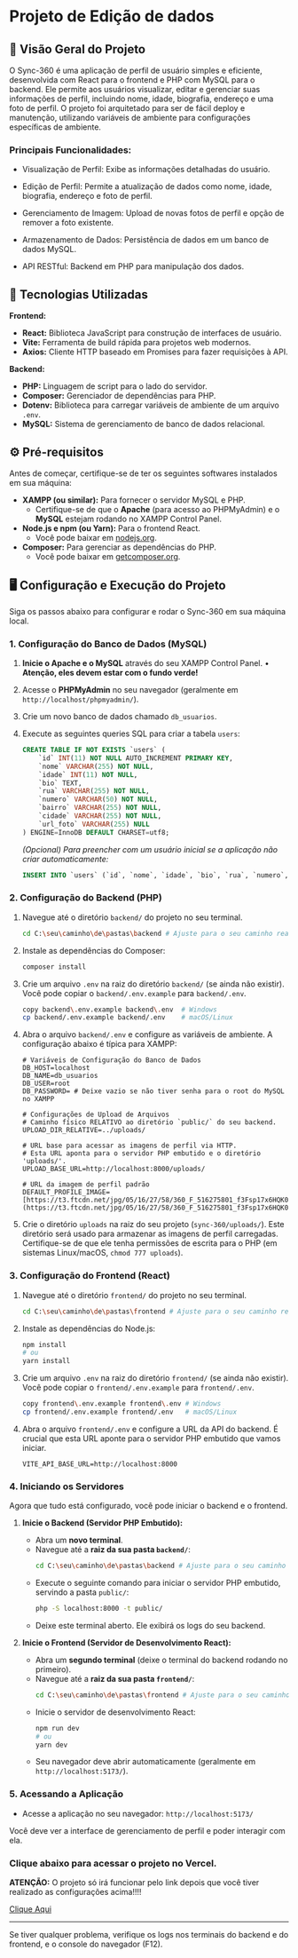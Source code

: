 
# Projeto de Edição de dados




## 📝 Visão Geral do Projeto

O Sync-360 é uma aplicação de perfil de usuário simples e eficiente, desenvolvida com React para o frontend e PHP com MySQL para o backend. Ele permite aos usuários visualizar, editar e gerenciar suas informações de perfil, incluindo nome, idade, biografia, endereço e uma foto de perfil. O projeto foi arquitetado para ser de fácil deploy e manutenção, utilizando variáveis de ambiente para configurações específicas de ambiente.

### Principais Funcionalidades:

* Visualização de Perfil: Exibe as informações detalhadas do usuário.

* Edição de Perfil: Permite a atualização de dados como nome, idade, biografia, endereço e foto de perfil.

* Gerenciamento de Imagem: Upload de novas fotos de perfil e opção de remover a foto existente.

* Armazenamento de Dados: Persistência de dados em um banco de dados MySQL.

* API RESTful: Backend em PHP para manipulação dos dados.
## 🚀 Tecnologias Utilizadas

**Frontend:**
* **React:** Biblioteca JavaScript para construção de interfaces de usuário.
* **Vite:** Ferramenta de build rápida para projetos web modernos.
* **Axios:** Cliente HTTP baseado em Promises para fazer requisições à API.

**Backend:**
* **PHP:** Linguagem de script para o lado do servidor.
* **Composer:** Gerenciador de dependências para PHP.
* **Dotenv:** Biblioteca para carregar variáveis de ambiente de um arquivo `.env`.
* **MySQL:** Sistema de gerenciamento de banco de dados relacional.
## ⚙️ Pré-requisitos

Antes de começar, certifique-se de ter os seguintes softwares instalados em sua máquina:

* **XAMPP (ou similar):** Para fornecer o servidor MySQL e PHP.
    * Certifique-se de que o **Apache** (para acesso ao PHPMyAdmin) e o **MySQL** estejam rodando no XAMPP Control Panel.
* **Node.js e npm (ou Yarn):** Para o frontend React.
    * Você pode baixar em [nodejs.org](https://nodejs.org/).
* **Composer:** Para gerenciar as dependências do PHP.
    * Você pode baixar em [getcomposer.org](https://getcomposer.org/download/).
## 🖥️ Configuração e Execução do Projeto

Siga os passos abaixo para configurar e rodar o Sync-360 em sua máquina local.

### 1. Configuração do Banco de Dados (MySQL)

1.  **Inicie o Apache e o MySQL** através do seu XAMPP Control Panel.
• **Atenção, eles devem estar com o fundo verde!**

2.  Acesse o **PHPMyAdmin** no seu navegador (geralmente em `http://localhost/phpmyadmin/`).
3.  Crie um novo banco de dados chamado `db_usuarios`.
4.  Execute as seguintes queries SQL para criar a tabela `users`:

    ```sql
    CREATE TABLE IF NOT EXISTS `users` (
        `id` INT(11) NOT NULL AUTO_INCREMENT PRIMARY KEY,
        `nome` VARCHAR(255) NOT NULL,
        `idade` INT(11) NOT NULL,
        `bio` TEXT,
        `rua` VARCHAR(255) NOT NULL,
        `numero` VARCHAR(50) NOT NULL,
        `bairro` VARCHAR(255) NOT NULL,
        `cidade` VARCHAR(255) NOT NULL,
        `url_foto` VARCHAR(255) NULL
    ) ENGINE=InnoDB DEFAULT CHARSET=utf8;
    ```
    *(Opcional) Para preencher com um usuário inicial se a aplicação não criar automaticamente:*
    ```sql
    INSERT INTO `users` (`id`, `nome`, `idade`, `bio`, `rua`, `numero`, `bairro`, `cidade`, `url_foto`) VALUES (1, 'Usuário Exemplo', 30, 'Esta é uma biografia de exemplo para testar o sistema.', 'Rua da Amostra', '100', 'Centro', 'Cidade Teste', NULL);
    ```

### 2. Configuração do Backend (PHP)

1.  Navegue até o diretório `backend/` do projeto no seu terminal.
    ```bash
    cd C:\seu\caminho\de\pastas\backend # Ajuste para o seu caminho real e vá até a pasta backend do projeto.
    ```
2.  Instale as dependências do Composer:
    ```bash
    composer install
    ```
3.  Crie um arquivo `.env` na raiz do diretório `backend/` (se ainda não existir). Você pode copiar o `backend/.env.example` para `backend/.env`.
    ```bash
    copy backend\.env.example backend\.env  # Windows
    cp backend/.env.example backend/.env    # macOS/Linux
    ```
4.  Abra o arquivo `backend/.env` e configure as variáveis de ambiente. A configuração abaixo é típica para XAMPP:

    ```dotenv
    # Variáveis de Configuração do Banco de Dados
    DB_HOST=localhost
    DB_NAME=db_usuarios
    DB_USER=root
    DB_PASSWORD= # Deixe vazio se não tiver senha para o root do MySQL no XAMPP

    # Configurações de Upload de Arquivos
    # Caminho físico RELATIVO ao diretório `public/` do seu backend.
    UPLOAD_DIR_RELATIVE=../uploads/

    # URL base para acessar as imagens de perfil via HTTP.
    # Esta URL aponta para o servidor PHP embutido e o diretório 'uploads/'.
    UPLOAD_BASE_URL=http://localhost:8000/uploads/

    # URL da imagem de perfil padrão
    DEFAULT_PROFILE_IMAGE=[https://t3.ftcdn.net/jpg/05/16/27/58/360_F_516275801_f3Fsp17x6HQK0xQgDQEELoTuERO4SsWV.jpg](https://t3.ftcdn.net/jpg/05/16/27/58/360_F_516275801_f3Fsp17x6HQK0xQgDQEELoTuERO4SsWV.jpg)
    ```
5.  Crie o diretório `uploads` na raiz do seu projeto (`sync-360/uploads/`). Este diretório será usado para armazenar as imagens de perfil carregadas. Certifique-se de que ele tenha permissões de escrita para o PHP (em sistemas Linux/macOS, `chmod 777 uploads`).

### 3. Configuração do Frontend (React)

1.  Navegue até o diretório `frontend/` do projeto no seu terminal.
    ```bash
    cd C:\seu\caminho\de\pastas\frontend # Ajuste para o seu caminho real e vá até a pasta frontend do projeto.
    ```
2.  Instale as dependências do Node.js:
    ```bash
    npm install
    # ou
    yarn install
    ```
3.  Crie um arquivo `.env` na raiz do diretório `frontend/` (se ainda não existir). Você pode copiar o `frontend/.env.example` para `frontend/.env`.
    ```bash
    copy frontend\.env.example frontend\.env # Windows
    cp frontend/.env.example frontend/.env   # macOS/Linux
    ```
4.  Abra o arquivo `frontend/.env` e configure a URL da API do backend. É crucial que esta URL aponte para o servidor PHP embutido que vamos iniciar.

    ```dotenv
    VITE_API_BASE_URL=http://localhost:8000
    ```

### 4. Iniciando os Servidores

Agora que tudo está configurado, você pode iniciar o backend e o frontend.

1.  **Inicie o Backend (Servidor PHP Embutido):**
    * Abra um **novo terminal**.
    * Navegue até a **raiz da sua pasta `backend/`**:
        ```bash
        cd C:\seu\caminho\de\pastas\backend # Ajuste para o seu caminho real
        ```
    * Execute o seguinte comando para iniciar o servidor PHP embutido, servindo a pasta `public/`:
        ```bash
        php -S localhost:8000 -t public/
        ```
    * Deixe este terminal aberto. Ele exibirá os logs do seu backend.

2.  **Inicie o Frontend (Servidor de Desenvolvimento React):**
    * Abra um **segundo terminal** (deixe o terminal do backend rodando no primeiro).
    * Navegue até a **raiz da sua pasta `frontend/`**:
        ```bash
        cd C:\seu\caminho\de\pastas\frontend # Ajuste para o seu caminho real
        ```
    * Inicie o servidor de desenvolvimento React:
        ```bash
        npm run dev
        # ou
        yarn dev
        ```
    * Seu navegador deve abrir automaticamente (geralmente em `http://localhost:5173/`).

### 5. Acessando a Aplicação

* Acesse a aplicação no seu navegador: `http://localhost:5173/`

Você deve ver a interface de gerenciamento de perfil e poder interagir com ela.

### Clique abaixo para acessar o projeto no Vercel.
**ATENÇÃO:** O projeto só irá funcionar pelo link depois que você tiver realizado as configurações acima!!!!

[Clique Aqui](https://user-profile-woad-seven.vercel.app/)

---

Se tiver qualquer problema, verifique os logs nos terminais do backend e do frontend, e o console do navegador (F12).
